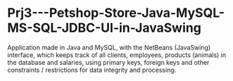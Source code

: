 # Prj3---Petshop-Store-Java-MySQL-MS-SQL-JDBC-UI-in-JavaSwing

Application made in Java and MySQL, with the NetBeans (JavaSwing) interface, which keeps track of all clients, employees, 
products (animals) in the database and salaries, using primary keys, foreign keys and other constraints / restrictions for 
data integrity and processing.
